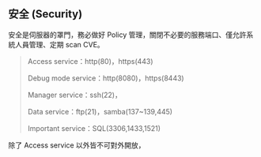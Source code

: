 ## 安全 (Security)

安全是伺服器的罩門，務必做好 Policy 管理，關閉不必要的服務端口、僅允許系統人員管理、定期 scan CVE。

> Access service：http(80)，https(443)
>
> Debug mode service：http(8080)，https(8443)
>
> Manager service：ssh(22)，
>
> Data service：ftp(21)，samba(137~139,445)
>
> Important service：SQL(3306,1433,1521)

除了 Access service 以外皆不可對外開放，
